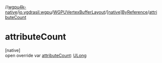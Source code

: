 //[wgpu4k-native](../../../../index.md)/[io.ygdrasil.wgpu](../../index.md)/[WGPUVertexBufferLayout](../index.md)/[[native]ByReference](index.md)/[attributeCount](attribute-count.md)

# attributeCount

[native]\
open override var [attributeCount](attribute-count.md): [ULong](https://kotlinlang.org/api/core/kotlin-stdlib/kotlin/-u-long/index.html)